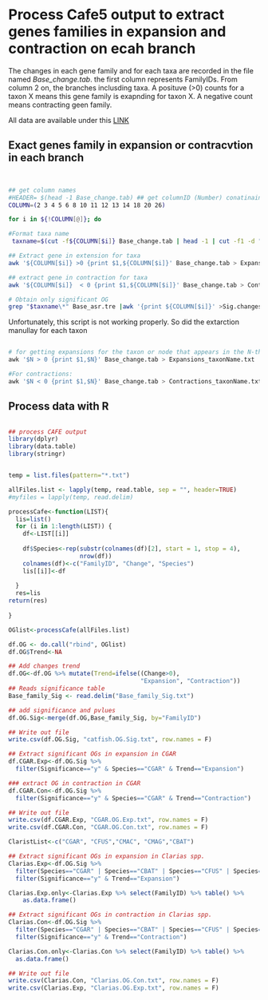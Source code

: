 
# Process Cafe5 output to extract genes families in expansion and contraction on ecah branch

The changes in each gene family and for each taxa are recorded in the file named _Base_change.tab_. 
the first column represents FamilyIDs. From column 2 on, the branches inclusding taxa. A posituve (>0) counts for a taxon X 
means this gene family is exapnding for taxon X. A negative count means contracting geen family.

All data are available under this [LINK](https://unibox.uni-rostock.de/getlink/fiV6HqPPCCR3nEj2pHo9JvZa/)

## Exact genes family in expansion or contracvtion in each branch 

```bash


## get column names 
#HEADER= $(head -1 Base_change.tab) ## get columnID (Number) conatinaing Species
COLUMN=(2 3 4 5 6 8 10 11 12 13 14 18 20 26)

for i in ${!COLUMN[@]}; do 

#Format taxa name
 taxname=$(cut -f${COLUMN[$i]} Base_change.tab | head -1 | cut -f1 -d "<")

## Extract gene in extension for taxa
awk '${COLUMN[$i]} >0 {print $1,${COLUMN[$i]}' Base_change.tab > Expansions.${taxname}.txt

## extract gene in contraction for taxa
awk '${COLUMN[$i]}  < 0 {print $1,${COLUMN[$i]}' Base_change.tab > Contractions.${taxname}.txt

# Obtain only significant OG
grep "$taxname\*" Base_asr.tre |awk '{print ${COLUMN[$i]}' >Sig.changes.${taxname}.txt

```
Unfortunately, this script is not working properly. So did the extarction manullay for each taxon

```python

# for getting expansions for the taxon or node that appears in the N-th column Base_change.tab file:
awk '$N > 0 {print $1,$N}' Base_change.tab > Expansions_taxonName.txt

#For contractions:
awk '$N < 0 {print $1,$N}' Base_change.tab > Contractions_taxonName.txt
````


## Process data  with R

```R

## process CAFE output
library(dplyr)
library(data.table)
library(stringr)


temp = list.files(pattern="*.txt")

allFiles.list <- lapply(temp, read.table, sep = "", header=TRUE)
#myfiles = lapply(temp, read.delim)

processCafe<-function(LIST){
  lis=list()
  for (i in 1:length(LIST)) {
    df<-LIST[[i]]
    
    df$Species<-rep(substr(colnames(df)[2], start = 1, stop = 4),
                    nrow(df))
    colnames(df)<-c("FamilyID", "Change", "Species")
    lis[[i]]<-df
    
  }
  res=lis
return(res)
  
}

OGlist<-processCafe(allFiles.list)

df.OG <- do.call("rbind", OGlist)
df.OG$Trend<-NA

## Add changes trend
df.OG<-df.OG %>% mutate(Trend=ifelse((Change>0),
                                     "Expansion", "Contraction"))
## Reads significance table
Base_family_Sig <- read.delim("Base_family_Sig.txt")

## add significance and pvlues
df.OG.Sig<-merge(df.OG,Base_family_Sig, by="FamilyID")

## Write out file
write.csv(df.OG.Sig, "catfish.OG.Sig.txt", row.names = F)

## Extract significant OGs in expansion in CGAR
df.CGAR.Exp<-df.OG.Sig %>% 
  filter(Significance=="y" & Species=="CGAR" & Trend=="Expansion")

### extract OG in contraction in CGAR
df.CGAR.Con<-df.OG.Sig %>% 
  filter(Significance=="y" & Species=="CGAR" & Trend=="Contraction")

## Write out file
write.csv(df.CGAR.Exp, "CGAR.OG.Exp.txt", row.names = F)
write.csv(df.CGAR.Con, "CGAR.OG.Con.txt", row.names = F)

ClaristList<-c("CGAR", "CFUS","CMAC", "CMAG","CBAT")

## Extract significant OGs in expansion in Clarias spp.
Clarias.Exp<-df.OG.Sig %>%
  filter(Species=="CGAR" | Species=="CBAT" | Species=="CFUS" | Species=="CMAG" |Species=="CMAC") %>% 
  filter(Significance=="y" & Trend=="Expansion") 

Clarias.Exp.only<-Clarias.Exp %>% select(FamilyID) %>% table() %>%
    as.data.frame()

## Extract significant OGs in contraction in Clarias spp.
Clarias.Con<-df.OG.Sig %>%
  filter(Species=="CGAR" | Species=="CBAT" | Species=="CFUS" | Species=="CMAG" |Species=="CMAC") %>% 
  filter(Significance=="y" & Trend=="Contraction") 

Clarias.Con.only<-Clarias.Con %>% select(FamilyID) %>% table() %>%
  as.data.frame()

## Write out file
write.csv(Clarias.Con, "Clarias.OG.Con.txt", row.names = F)
write.csv(Clarias.Exp, "Clarias.OG.Exp.txt", row.names = F)


```

